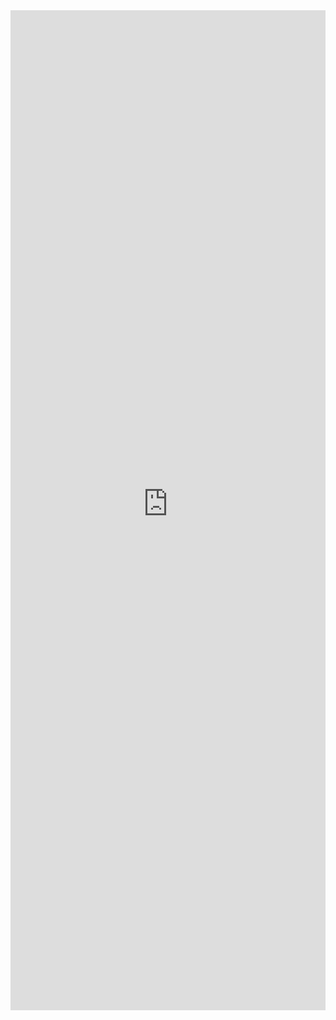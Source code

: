 <iframe 
    title='ColorPicker Examples'
    src='https://fabricweb.z5.web.core.windows.net/pr-deploy-site/refs/heads/master/fabric-website-resources/dist/index.html#/examples/colorpicker?docsExample=true'
    frameborder='no'
    height='1600'
    style='width: 100%;'
>